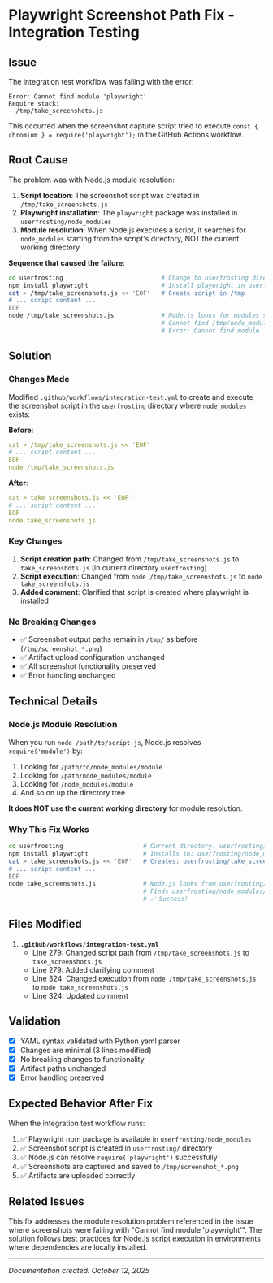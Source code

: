 # Playwright Screenshot Path Fix - Integration Testing

## Issue

The integration test workflow was failing with the error:
```
Error: Cannot find module 'playwright'
Require stack:
- /tmp/take_screenshots.js
```

This occurred when the screenshot capture script tried to execute `const { chromium } = require('playwright');` in the GitHub Actions workflow.

## Root Cause

The problem was with Node.js module resolution:

1. **Script location**: The screenshot script was created in `/tmp/take_screenshots.js`
2. **Playwright installation**: The `playwright` package was installed in `userfrosting/node_modules`
3. **Module resolution**: When Node.js executes a script, it searches for `node_modules` starting from the script's directory, NOT the current working directory

**Sequence that caused the failure**:
```bash
cd userfrosting                           # Change to userfrosting directory
npm install playwright                    # Install playwright in userfrosting/node_modules
cat > /tmp/take_screenshots.js << 'EOF'   # Create script in /tmp
# ... script content ...
EOF
node /tmp/take_screenshots.js             # Node.js looks for modules starting from /tmp
                                          # Cannot find /tmp/node_modules/playwright
                                          # Error: Cannot find module 'playwright'
```

## Solution

### Changes Made

Modified `.github/workflows/integration-test.yml` to create and execute the screenshot script in the `userfrosting` directory where `node_modules` exists:

**Before**:
```yaml
cat > /tmp/take_screenshots.js << 'EOF'
# ... script content ...
EOF
node /tmp/take_screenshots.js
```

**After**:
```yaml
cat > take_screenshots.js << 'EOF'
# ... script content ...
EOF
node take_screenshots.js
```

### Key Changes

1. **Script creation path**: Changed from `/tmp/take_screenshots.js` to `take_screenshots.js` (in current directory `userfrosting`)
2. **Script execution**: Changed from `node /tmp/take_screenshots.js` to `node take_screenshots.js`
3. **Added comment**: Clarified that script is created where playwright is installed

### No Breaking Changes

- ✅ Screenshot output paths remain in `/tmp/` as before (`/tmp/screenshot_*.png`)
- ✅ Artifact upload configuration unchanged
- ✅ All screenshot functionality preserved
- ✅ Error handling unchanged

## Technical Details

### Node.js Module Resolution

When you run `node /path/to/script.js`, Node.js resolves `require('module')` by:
1. Looking for `/path/to/node_modules/module`
2. Looking for `/path/node_modules/module`
3. Looking for `/node_modules/module`
4. And so on up the directory tree

**It does NOT use the current working directory** for module resolution.

### Why This Fix Works

```bash
cd userfrosting                      # Current directory: userfrosting/
npm install playwright               # Installs to: userfrosting/node_modules/playwright
cat > take_screenshots.js << 'EOF'   # Creates: userfrosting/take_screenshots.js
# ... script content ...
EOF
node take_screenshots.js             # Node.js looks from userfrosting/
                                     # Finds userfrosting/node_modules/playwright
                                     # ✅ Success!
```

## Files Modified

1. **`.github/workflows/integration-test.yml`**
   - Line 279: Changed script path from `/tmp/take_screenshots.js` to `take_screenshots.js`
   - Line 279: Added clarifying comment
   - Line 324: Changed execution from `node /tmp/take_screenshots.js` to `node take_screenshots.js`
   - Line 324: Updated comment

## Validation

- [x] YAML syntax validated with Python yaml parser
- [x] Changes are minimal (3 lines modified)
- [x] No breaking changes to functionality
- [x] Artifact paths unchanged
- [x] Error handling preserved

## Expected Behavior After Fix

When the integration test workflow runs:
1. ✅ Playwright npm package is available in `userfrosting/node_modules`
2. ✅ Screenshot script is created in `userfrosting/` directory
3. ✅ Node.js can resolve `require('playwright')` successfully
4. ✅ Screenshots are captured and saved to `/tmp/screenshot_*.png`
5. ✅ Artifacts are uploaded correctly

## Related Issues

This fix addresses the module resolution problem referenced in the issue where screenshots were failing with "Cannot find module 'playwright'". The solution follows best practices for Node.js script execution in environments where dependencies are locally installed.

---

*Documentation created: October 12, 2025*
